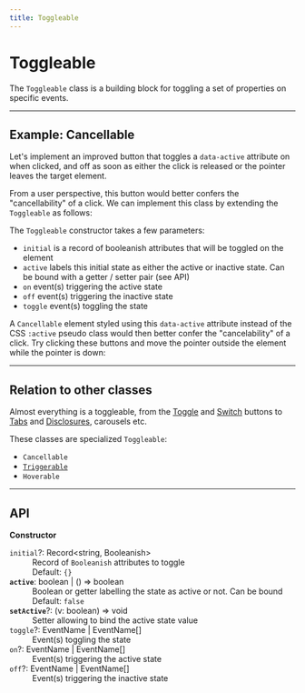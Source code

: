 ```yaml
---
title: Toggleable
---
```


<script lang="ts">
	import Highlighter from "$components/Highlighter.svelte";
	import Demo from "$components/Demo.svelte";
</script>

# Toggleable

The `Toggleable` class is a building block for toggling a set of properties on specific events.

---

## Example: Cancellable

Let's implement an improved button that toggles a `data-active` attribute on when clicked, and off as soon as either the click is released or the pointer leaves the target element.

From a user perspective, this button would better confers the "cancellability" of a click.
We can implement this class by extending the `Toggleable` as follows:

<Highlighter file="./cancellable.svelte.ts" />

The `Toggleable` constructor takes a few parameters:

- `initial` is a record of booleanish attributes that will be toggled on the element
- `active` labels this initial state as either the active or inactive state. Can be bound with a getter / setter pair (see API)
- `on` event(s) triggering the active state
- `off` event(s) triggering the inactive state
- `toggle` event(s) toggling the state

A `Cancellable` element styled using this `data-active` attribute instead of the CSS `:active` pseudo class would then better confer the "cancelability" of a click. Try clicking these buttons and move the pointer outside the element while the pointer is down:

<Demo file="./cancellable.svelte" value="result" />

---

## Relation to other classes

Almost everything is a toggleable, from the [Toggle](/components/toggle) and [Switch](/components/switch) buttons to [Tabs](/components/tabs) and [Disclosures](/components/disclosure), carousels etc.

These classes are specialized `Toggleable`:

- `Cancellable`
- [`Triggerable`](/blocks/triggerable)
- `Hoverable`

---

## API

**Constructor**

<dl>
  <dt><code>initial</code>?: <span class="font-mono">Record&lt;string, Booleanish></span></dt>
  <dd>Record of <code>Booleanish</code> attributes to toggle</dd>
  <dd><span class="italic">Default</span>: <code>&lbrace;}</code></dd>

  <dt><code><strong>active</strong></code>: <span class="font-mono">boolean | () => boolean</span></dt>
  <dd>Boolean or getter labelling the state as active or not. Can be bound</dd>
  <dd><span class="italic">Default</span>: <code>false</code></dd>

  <dt><code><strong>setActive</strong></code>?: <span class="font-mono">(v: boolean) => void</span></dt>
  <dd>Setter allowing to bind the active state value</dd>

  <dt><code>toggle</code>?: <span class="font-mono">EventName | EventName[]</span></dt>
  <dd>Event(s) toggling the state</dd>

  <dt><code>on</code>?: <span class="font-mono">EventName | EventName[]</span></dt>
  <dd>Event(s) triggering the active state</dd>

  <dt><code>off</code>?: <span class="font-mono">EventName | EventName[]</span></dt>
  <dd>Event(s) triggering the inactive state</dd>

</dl>
